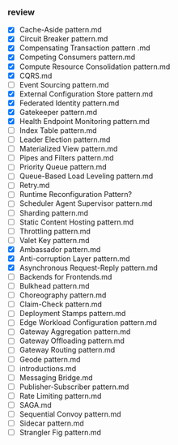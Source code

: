 ### review
- [x] Cache-Aside pattern.md
- [x] Circuit Breaker pattern.md
- [x] Compensating Transaction pattern .md
- [x] Competing Consumers pattern.md
- [x] Compute Resource Consolidation pattern.md
- [x] CQRS.md
- [ ] Event Sourcing pattern.md
- [x] External Configuration Store pattern.md
- [x] Federated Identity pattern.md
- [x] Gatekeeper pattern.md
- [x] Health Endpoint Monitoring pattern.md
- [ ] Index Table pattern.md
- [ ] Leader Election pattern.md
- [ ] Materialized View pattern.md
- [ ] Pipes and Filters pattern.md
- [ ] Priority Queue pattern.md
- [ ] Queue-Based Load Leveling pattern.md
- [ ] Retry.md
- [ ] Runtime Reconfiguration Pattern?
- [ ] Scheduler Agent Supervisor pattern.md
- [ ] Sharding pattern.md
- [ ] Static Content Hosting pattern.md
- [ ] Throttling pattern.md
- [ ] Valet Key pattern.md
- [x] Ambassador pattern.md
- [x] Anti-corruption Layer pattern.md
- [x] Asynchronous Request-Reply pattern.md
- [ ] Backends for Frontends.md
- [ ] Bulkhead pattern.md
- [ ] Choreography pattern.md
- [ ] Claim-Check pattern.md
- [ ] Deployment Stamps pattern.md
- [ ] Edge Workload Configuration pattern.md
- [ ] Gateway Aggregation pattern.md
- [ ] Gateway Offloading pattern.md
- [ ] Gateway Routing pattern.md
- [ ] Geode pattern.md
- [ ] introductions.md
- [ ] Messaging Bridge.md
- [ ] Publisher-Subscriber pattern.md
- [ ] Rate Limiting pattern.md
- [ ] SAGA.md
- [ ] Sequential Convoy pattern.md
- [ ] Sidecar pattern.md
- [ ] Strangler Fig pattern.md